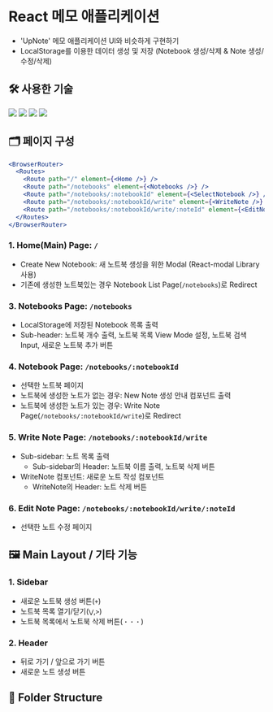 # React 메모 애플리케이션

- 'UpNote' 메모 애플리케이션 UI와 비슷하게 구현하기
- LocalStorage를 이용한 데이터 생성 및 저장 (Notebook 생성/삭제 & Note 생성/수정/삭제)

## 🛠️ 사용한 기술

<div style={{ display: 'flex', flexDirection: 'row', flexWrap: 'wrap' }}>
  <img src="https://img.shields.io/badge/React-61DAFB?style=for-the-badge&logo=React&logoColor=black" />
  <img src="https://img.shields.io/badge/TypeScript-3178C6?style=for-the-badge&logo=TypeScript&logoColor=white" />
  <img src="https://img.shields.io/badge/Recoil-3578E5?style=for-the-badge&logo=Recoil&logoColor=white" />
  <img src="https://img.shields.io/badge/Tailwind CSS-06B6D4?style=for-the-badge&logo=Tailwind CSS&logoColor=white" />
</div>

## 🗂️ 페이지 구성

```jsx
<BrowserRouter>
  <Routes>
    <Route path="/" element={<Home />} />
    <Route path="/notebooks" element={<Notebooks />} />
    <Route path="/notebooks/:notebookId" element={<SelectNotebook />} />
    <Route path="/notebooks/:notebookId/write" element={<WriteNote />} />
    <Route path="/notebooks/:notebookId/write/:noteId" element={<EditNote />} />
  </Routes>
</BrowserRouter>
```

### 1. Home(Main) Page: `/`

- Create New Notebook: 새 노트북 생성을 위한 Modal (React-modal Library 사용)
- 기존에 생성한 노트북있는 경우 Notebook List Page(`/notebooks`)로 Redirect

### 3. Notebooks Page: `/notebooks`

- LocalStorage에 저장된 Notebook 목록 출력
- Sub-header: 노트북 개수 출력, 노트북 목록 View Mode 설정, 노트북 검색 Input, 새로운 노트북 추가 버튼

### 4. Notebook Page: `/notebooks/:notebookId`

- 선택한 노트북 페이지
- 노트북에 생성한 노트가 없는 경우: New Note 생성 안내 컴포넌트 출력
- 노트북에 생성한 노트가 있는 경우: Write Note Page(`/notebooks/:notebookId/write`)로 Redirect

### 5. Write Note Page: `/notebooks/:notebookId/write`

- Sub-sidebar: 노트 목록 출력
  - Sub-sidebar의 Header: 노트북 이름 출력, 노트북 삭제 버튼
- WriteNote 컴포넌트: 새로운 노트 작성 컴포넌트
  - WriteNote의 Header: 노트 삭제 버튼

### 6. Edit Note Page: `/notebooks/:notebookId/write/:noteId`

- 선택한 노트 수정 페이지

## 🖼️ Main Layout / 기타 기능

### 1. Sidebar

- 새로운 노트북 생성 버튼(`+`)
- 노트북 목록 열기/닫기(`⋁`,`>`)
- 노트북 목록에서 노트북 삭제 버튼(`・・・`)

### 2. Header

- 뒤로 가기 / 앞으로 가기 버튼
- 새로운 노트 생성 버튼

## 📁 Folder Structure
